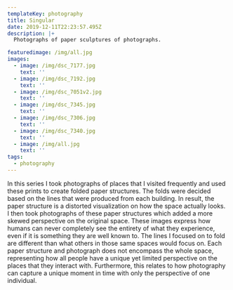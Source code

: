 ```yaml
---
templateKey: photography
title: Singular
date: 2019-12-11T22:23:57.495Z
description: |+
  Photographs of paper sculptures of photographs. 

featuredimage: /img/all.jpg
images:
  - image: /img/dsc_7177.jpg
    text: ''
  - image: /img/dsc_7192.jpg
    text: ''
  - image: /img/dsc_7051v2.jpg
    text: ''
  - image: /img/dsc_7345.jpg
    text: ''
  - image: /img/dsc_7306.jpg
    text: ''
  - image: /img/dsc_7340.jpg
    text: ''
  - image: /img/all.jpg
    text: ''
tags:
  - photography
---
```

In this series I took photographs of places that I visited frequently and used these prints to create folded paper structures. The folds were decided based on the lines that were produced from each building. In result, the paper structure is a distorted visualization on how the space actually looks. I then took photographs of these paper structures which added a more skewed perspective on the original space. These images express how humans can never completely see the entirety of what they experience, even if it is something they are well known to. The lines I focused on to fold are different than what others in those same spaces would focus on. Each paper structure and photograph does not encompass the whole space, representing how all people have a unique yet limited perspective on the places that they interact with. Furthermore, this relates to how photography can capture a unique moment in time with only the perspective of one individual.
